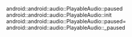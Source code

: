 android::android::audio::PlayableAudio::paused
android::android::audio::PlayableAudio::init
android::android::audio::PlayableAudio::paused=
android::android::audio::PlayableAudio::_paused